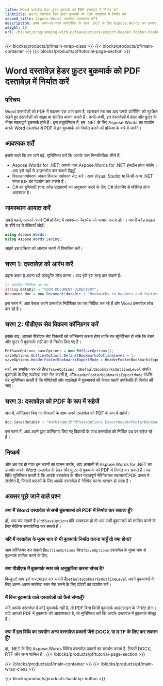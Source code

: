 ```yaml
---
title: Word दस्तावेज़ हेडर फ़ुटर बुकमार्क को PDF दस्तावेज़ में निर्यात करें
linktitle: Word दस्तावेज़ हेडर फ़ुटर बुकमार्क को PDF दस्तावेज़ में निर्यात करें
second_title: Aspose.Words दस्तावेज़ प्रसंस्करण API
description: हमारे चरण-दर-चरण मार्गदर्शिका के साथ .NET के लिए Aspose.Words का उपयोग करके Word दस्तावेज़ से हेडर और फ़ुटर बुकमार्क्स को PDF में निर्यात करना सीखें।
weight: 10
url: /hi/net/programming-with-pdfsaveoptions/export-header-footer-bookmarks/
---
```


{{< blocks/products/pf/main-wrap-class >}}
{{< blocks/products/pf/main-container >}}
{{< blocks/products/pf/tutorial-page-section >}}

# Word दस्तावेज़ हेडर फ़ुटर बुकमार्क को PDF दस्तावेज़ में निर्यात करें

## परिचय

Word दस्तावेज़ों को PDF में बदलना एक आम काम है, खासकर तब जब आप उनके फ़ॉर्मेटिंग को सुरक्षित रखते हुए दस्तावेज़ों को साझा या संग्रहित करना चाहते हैं। कभी-कभी, इन दस्तावेज़ों में हेडर और फ़ुटर के भीतर महत्वपूर्ण बुकमार्क होते हैं। इस ट्यूटोरियल में, हम .NET के लिए Aspose.Words का उपयोग करके Word दस्तावेज़ से PDF में इन बुकमार्क को निर्यात करने की प्रक्रिया के बारे में जानेंगे।

## आवश्यक शर्तें

इससे पहले कि हम आगे बढ़ें, सुनिश्चित करें कि आपके पास निम्नलिखित चीजें हैं:

- Aspose.Words for .NET: आपके पास Aspose.Words for .NET इंस्टॉल होना चाहिए। आप इसे यहाँ से डाउनलोड कर सकते हैं[यहाँ](https://releases.aspose.com/words/net/).
- विकास पर्यावरण: अपना विकास पर्यावरण सेट करें। आप Visual Studio या किसी अन्य .NET संगत IDE का उपयोग कर सकते हैं।
- C# का बुनियादी ज्ञान: कोड उदाहरणों का अनुसरण करने के लिए C# प्रोग्रामिंग से परिचित होना आवश्यक है।

## नामस्थान आयात करें

सबसे पहले, आपको अपने C# प्रोजेक्ट में आवश्यक नेमस्पेस को आयात करना होगा। अपनी कोड फ़ाइल के शीर्ष पर ये पंक्तियाँ जोड़ें:

```csharp
using Aspose.Words;
using Aspose.Words.Saving;
```

आइये इस प्रक्रिया को आसान चरणों में विभाजित करें।

## चरण 1: दस्तावेज़ को आरंभ करें

पहला कदम है अपना वर्ड डॉक्यूमेंट लोड करना। आप इसे इस तरह कर सकते हैं:

```csharp
// दस्तावेज़ निर्देशिका का पथ.
string dataDir = "YOUR DOCUMENT DIRECTORY";
Document doc = new Document(dataDir + "Bookmarks in headers and footers.docx");
```

इस चरण में, आप केवल अपने दस्तावेज़ निर्देशिका का पथ निर्दिष्ट कर रहे हैं और Word दस्तावेज़ लोड कर रहे हैं।

## चरण 2: पीडीएफ सेव विकल्प कॉन्फ़िगर करें

इसके बाद, आपको पीडीएफ सेव विकल्पों को कॉन्फ़िगर करना होगा ताकि यह सुनिश्चित हो सके कि हेडर और फूटर में बुकमार्क सही ढंग से निर्यात किए गए हैं।

```csharp
PdfSaveOptions saveOptions = new PdfSaveOptions();
saveOptions.OutlineOptions.DefaultBookmarksOutlineLevel = 1;
saveOptions.HeaderFooterBookmarksExportMode = HeaderFooterBookmarksExportMode.First;
```

 यहाँ, हम स्थापित कर रहे हैं`PdfSaveOptions` . द`DefaultBookmarksOutlineLevel` संपत्ति बुकमार्क के लिए रूपरेखा स्तर सेट करती है, और`HeaderFooterBookmarksExportMode` संपत्ति यह सुनिश्चित करती है कि शीर्षलेखों और पादलेखों में बुकमार्क्स की केवल पहली उपस्थिति ही निर्यात की जाए।

## चरण 3: दस्तावेज़ को PDF के रूप में सहेजें

अंत में, कॉन्फ़िगर किए गए विकल्पों के साथ अपने दस्तावेज़ को PDF के रूप में सहेजें।

```csharp
doc.Save(dataDir + "WorkingWithPdfSaveOptions.ExportHeaderFooterBookmarks.pdf", saveOptions);
```

इस चरण में, आप अपने द्वारा कॉन्फ़िगर किए गए विकल्पों के साथ दस्तावेज़ को निर्दिष्ट पथ पर सहेज रहे हैं।

## निष्कर्ष

और अब यह हो गया! इन चरणों का पालन करके, आप आसानी से Aspose.Words for .NET का उपयोग करके Word दस्तावेज़ के हेडर और फ़ुटर से बुकमार्क को PDF में निर्यात कर सकते हैं। यह विधि सुनिश्चित करती है कि आपके दस्तावेज़ के भीतर महत्वपूर्ण नेविगेशनल सहायताएँ PDF प्रारूप में संरक्षित हैं, जिससे पाठकों के लिए आपके दस्तावेज़ में नेविगेट करना आसान हो जाता है।

## अक्सर पूछे जाने वाले प्रश्न

### क्या मैं Word दस्तावेज़ से सभी बुकमार्क्स को PDF में निर्यात कर सकता हूँ?

 हाँ, आप कर सकते हैं।`PdfSaveOptions`यदि आवश्यक हो तो आप सभी बुकमार्क्स को शामिल करने के लिए सेटिंग्स समायोजित कर सकते हैं।

### यदि मैं दस्तावेज़ के मुख्य भाग से भी बुकमार्क निर्यात करना चाहूँ तो क्या होगा?

 आप कॉन्फ़िगर कर सकते हैं`OutlineOptions` में`PdfSaveOptions` दस्तावेज़ के मुख्य भाग से बुकमार्क शामिल करने के लिए.

### क्या पीडीएफ में बुकमार्क स्तर को अनुकूलित करना संभव है?

 बिल्कुल! आप इसे कस्टमाइज़ कर सकते हैं`DefaultBookmarksOutlineLevel` अपने बुकमार्क्स के लिए अलग-अलग रूपरेखा स्तर सेट करने के लिए प्रॉपर्टी का उपयोग करें।

### मैं बिना बुकमार्क वाले दस्तावेज़ों को कैसे संभालूँ?

यदि आपके दस्तावेज़ में कोई बुकमार्क नहीं है, तो PDF बिना किसी बुकमार्क आउटलाइन के जेनरेट होगा। यदि आपको PDF में बुकमार्क की आवश्यकता है, तो सुनिश्चित करें कि आपके दस्तावेज़ में बुकमार्क मौजूद हैं।

### क्या मैं इस विधि का उपयोग अन्य दस्तावेज़ प्रकारों जैसे DOCX या RTF के लिए कर सकता हूँ?

हां, .NET के लिए Aspose.Words विभिन्न दस्तावेज़ प्रकारों का समर्थन करता है, जिसमें DOCX, RTF और अन्य शामिल हैं।
{{< /blocks/products/pf/tutorial-page-section >}}

{{< /blocks/products/pf/main-container >}}
{{< /blocks/products/pf/main-wrap-class >}}

{{< blocks/products/products-backtop-button >}}
